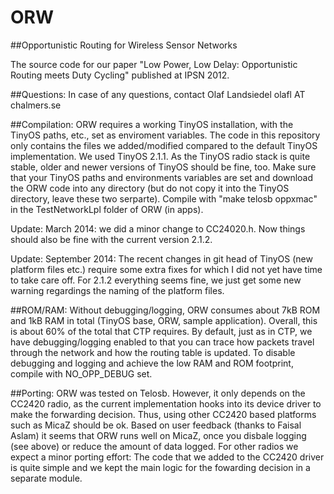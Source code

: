 ORW
===

##Opportunistic Routing for Wireless Sensor Networks

The source code for our paper "Low Power, Low Delay: Opportunistic Routing meets Duty Cycling" published at IPSN 2012.

##Questions:
In case of any questions, contact Olaf Landsiedel olafl AT chalmers.se

##Compilation:
ORW requires a working TinyOS installation, with the TinyOS paths, etc., set as enviroment variables. 
The code in this repository only contains the files we added/modified compared to the default TinyOS implementation. 
We used TinyOS 2.1.1. As the TinyOS radio stack is quite stable, older and newer versions of TinyOS should be fine, too.
Make sure that your TinyOS paths and environments variables are set and download the ORW code into any directory (but do not copy it into the TinyOS directory, leave these two serparte). 
Compile with "make telosb oppxmac" in the TestNetworkLpl folder of ORW (in apps).

Update: March 2014: we did a minor change to CC24020.h. Now things should also be fine with the current version 2.1.2.

Update: September 2014: The recent changes in git head of TinyOS (new platform files etc.) require some extra fixes for which I did not yet have time to take care off. 
For 2.1.2 everything seems fine, we just get some new warning regardings the naming of the platform files.

##ROM/RAM:
Without debugging/logging, ORW consumes about 7kB ROM and 1kB RAM in total (TinyOS base, ORW, sample application).
Overall, this is about 60% of the total that CTP requires.
By default, just as in CTP, we have debugging/logging enabled to that you can trace how packets travel through the network and how the routing table is updated. 
To disable debugging and logging and achieve the low RAM and ROM footprint, compile with NO_OPP_DEBUG set. 

##Porting:
ORW was tested on Telosb. 
However, it only depends on the CC2420 radio, as the current implementation hooks into its device driver to make the forwarding decision. 
Thus, using other CC2420 based platforms such as MicaZ should be ok. 
Based on user feedback (thanks to Faisal Aslam) it seems that ORW runs well on MicaZ, once you disbale logging (see above) or reduce the amount of data logged.
For other radios we expect a minor porting effort: 
The code that we added to the CC2420 driver is quite simple and we kept the main logic for the fowarding decision in a separate module.
